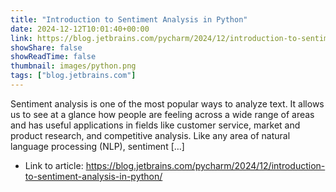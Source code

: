 ```yaml
---
title: "Introduction to Sentiment Analysis in Python"
date: 2024-12-12T10:01:40+00:00
link: https://blog.jetbrains.com/pycharm/2024/12/introduction-to-sentiment-analysis-in-python/
showShare: false
showReadTime: false
thumbnail: images/python.png
tags: ["blog.jetbrains.com"]
---
```

Sentiment analysis is one of the most popular ways to analyze text. It allows us to see at a glance how people are feeling across a wide range of areas and has useful applications in fields like customer service, market and product research, and competitive analysis. Like any area of natural language processing (NLP), sentiment […]

- Link to article: https://blog.jetbrains.com/pycharm/2024/12/introduction-to-sentiment-analysis-in-python/